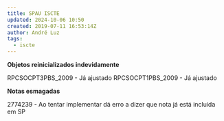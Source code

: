 ```yaml
---
title: SPAU ISCTE
updated: 2024-10-06 10:50
created: 2019-07-11 16:53:14Z
author: André Luz
tags:
  - iscte
---
```


**Objetos reinicializados indevidamente**

RPCSOCPT3PBS_2009 - Já ajustado
RPCSOCPT1PBS_2009 - Já ajustado

**Notas esmagadas**

2774239 - Ao tentar implementar dá erro a dizer que nota já está incluida em SP